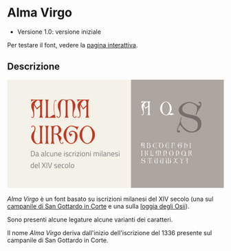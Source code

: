 # Alma Virgo
* Versione 1.0: versione iniziale

Per testare il font, vedere la [pagina interattiva](https://m-casanova.github.io/AlmaVirgo/).

## Descrizione
![image](alma_virgo.jpg)

_Alma Virgo_ è un font basato su iscrizioni milanesi del XIV secolo
(una sul [campanile di San Gottardo in Corte](https://commons.wikimedia.org/wiki/File:7175_-_Milano_-_Dedica_di_San_Gottardo_in_Corte_datata_1336_-_Foto_Giovanni_Dall%27Orto,_26-Feb-2008.jpg)
e una sulla [loggia degli Osii](https://commons.wikimedia.org/wiki/File:4886_-_Milano_-_Loggia_degli_Osii_-_Foto_Giovanni_Dall%27Orto,_23-Jan-2008.jpg)).

Sono presenti alcune legature alcune varianti dei caratteri.

Il nome _Alma Virgo_ deriva dall'inizio dell'iscrizione del 1336 presente sul campanile di San Gottardo in Corte.
